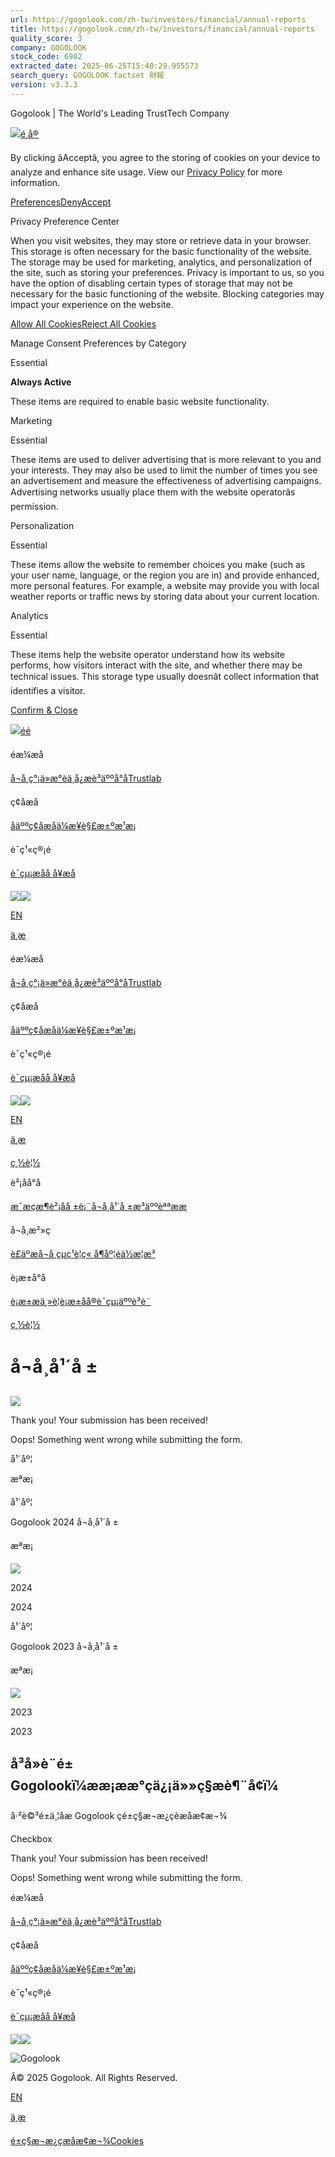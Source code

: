 ```yaml
---
url: https://gogolook.com/zh-tw/investors/financial/annual-reports
title: https://gogolook.com/zh-tw/investors/financial/annual-reports
quality_score: 3
company: GOGOLOOK
stock_code: 6902
extracted_date: 2025-06-25T15:40:29.955573
search_query: GOGOLOOK factset 財報
version: v3.3.3
---
```


Gogolook | The World's Leading TrustTech Company

[![](https://cdn.prod.website-files.com/6618ec3d884cbd97db0b5a8d/673c07e29625f11a6443b413_gogolook-dark-logo.svg)](/zh-tw)[é¸å®](#)

By clicking âAcceptâ, you agree to the storing of cookies on your device to analyze and enhance site usage. View our [Privacy Policy](/zh-tw/privacy-policy) for more information.

[Preferences](#)[Deny](#)[Accept](#)

Privacy Preference Center

When you visit websites, they may store or retrieve data in your browser. This storage is often necessary for the basic functionality of the website. The storage may be used for marketing, analytics, and personalization of the site, such as storing your preferences. Privacy is important to us, so you have the option of disabling certain types of storage that may not be necessary for the basic functioning of the website. Blocking categories may impact your experience on the website.

[Allow All Cookies](#)[Reject All Cookies](#)

Manage Consent Preferences by Category

Essential

**Always Active**

These items are required to enable basic website functionality.

Marketing

Essential

These items are used to deliver advertising that is more relevant to you and your interests. They may also be used to limit the number of times you see an advertisement and measure the effectiveness of advertising campaigns. Advertising networks usually place them with the website operatorâs permission.

Personalization

Essential

These items allow the website to remember choices you make (such as your user name, language, or the region you are in) and provide enhanced, more personal features. For example, a website may provide you with local weather reports or traffic news by storing data about your current location.

Analytics

Essential

These items help the website operator understand how its website performs, how visitors interact with the site, and whether there may be technical issues. This storage type usually doesnât collect information that identifies a visitor.

[Confirm & Close](#)

[![](https://cdn.prod.website-files.com/6618ec3d884cbd97db0b5a8d/672860d18c83e7e1c60fdb99_logo.svg)](/zh-tw)[éé](#)

éæ¼æå

[å¬å¸ç°¡ä»](/zh-tw/about)[æ°èä¸­å¿](/zh-tw/newsroom)[æè³äººå°å](/zh-tw/investors/overview)[Trustlab](#)

ç¢åæå

[åäººç¢åæå](/zh-tw/personal-solution)[ä¼æ¥­è§£æ±ºæ¹æ¡](/zh-tw/business-solution)

è¯ç¹«ç®¡é

[è¯çµ¡æå](/zh-tw/contact)[å å¥æå](/zh-tw/career)

[![](https://cdn.prod.website-files.com/6618ec3d884cbd97db0b5a8d/67286758fc95b629c7e4abec_social-media-icon-fb.svg)](https://www.facebook.com/GogolookHQ/)[![](https://cdn.prod.website-files.com/6618ec3d884cbd97db0b5a8d/67286758d258ac034bf9bef3_social-media-icon-linkedin.svg)](https://www.linkedin.com/company/gogolook/)

[EN](/investors/financial/annual-reports)

[ä¸­æ](/zh-tw/investors/financial/annual-reports)

éæ¼æå

[å¬å¸ç°¡ä»](/zh-tw/about)[æ°èä¸­å¿](/zh-tw/newsroom)[æè³äººå°å](/zh-tw/investors/overview)[Trustlab](#)

ç¢åæå

[åäººç¢åæå](/zh-tw/personal-solution)[ä¼æ¥­è§£æ±ºæ¹æ¡](/zh-tw/business-solution)

è¯ç¹«ç®¡é

[è¯çµ¡æå](/zh-tw/contact)[å å¥æå](/zh-tw/career)

[![](https://cdn.prod.website-files.com/6618ec3d884cbd97db0b5a8d/67286758fc95b629c7e4abec_social-media-icon-fb.svg)](https://www.facebook.com/GogolookHQ/)[![](https://cdn.prod.website-files.com/6618ec3d884cbd97db0b5a8d/67286758d258ac034bf9bef3_social-media-icon-linkedin.svg)](https://www.linkedin.com/company/gogolook/)

[EN](/investors/financial/annual-reports)

[ä¸­æ](/zh-tw/investors/financial/annual-reports)

[ç¸½è¦½](/zh-tw/investors/overview)

è²¡åå°å

[æ¯æçæ¶](/zh-tw/investors/financial/monthly-revenue)[è²¡åå ±è¡¨](/zh-tw/investors/financial/financial-reports)[å¬å¸å¹´å ±](/zh-tw/investors/financial/annual-reports)[æ³äººèªªææ](/zh-tw/investors/financial/conference)

å¬å¸æ²»ç

[è£äºæ](/zh-tw/investors/governance/board-of-directors)[å¬å¸çµç¹](/zh-tw/investors/governance/organization-chart)[è¦ç« å¶åº¦](/zh-tw/investors/governance/regulations)[éä½æ¦æ³](/zh-tw/investors/governance/implementation)

è¡æ±å°å

[è¡æ±æ](/zh-tw/investors/shareholders/meetings)[ä¸»è¦è¡æ±åå®](/zh-tw/investors/shareholders/major-shareholders)[è¯çµ¡äººè³è¨](/zh-tw/investors/shareholders/contacts)

[ç¸½è¦½](/zh-tw/investors/overview)

# å¬å¸å¹´å ±

![](https://cdn.prod.website-files.com/6618ec3d884cbd97db0b5a8d/6791d682444e72d1911fe5e3_dropdown-arrow.svg)

Thank you! Your submission has been received!

Oops! Something went wrong while submitting the form.

å¹´åº¦

æªæ¡

å¹´åº¦

Gogolook 2024 å¬å¸å¹´å ±

æªæ¡

[![](https://cdn.prod.website-files.com/6618ec3d884cbd97db0b5a8d/67454a873174905cc516ba9c_icon-pdf.svg)](https://cdn.prod.website-files.com/661dfb2b775d251b95374643/68218a5097f4878ff1591aae_Gogolook%202024%20%E5%85%AC%E5%8F%B8%E5%B9%B4%E5%A0%B1.pdf)

2024

2024

å¹´åº¦

Gogolook 2023 å¬å¸å¹´å ±

æªæ¡

[![](https://cdn.prod.website-files.com/6618ec3d884cbd97db0b5a8d/67454a873174905cc516ba9c_icon-pdf.svg)](https://cdn.prod.website-files.com/661dfb2b775d251b95374643/67c5687f7071fb1bd7a1bbcc_2023-Gogolook-%E5%B9%B4%E5%A0%B1CH-P.pdf)

2023

2023

## å³å»è¨é± Gogolookï¼ææ¡ææ°çä¿¡ä»»ç§æè¶¨å¢ï¼

å·²è©³é±ä¸¦åæ Gogolook çé±ç§æ¬æ¿ç­èæåæ¢æ¬¾

Checkbox

Thank you! Your submission has been received!

Oops! Something went wrong while submitting the form.

éæ¼æå

[å¬å¸ç°¡ä»](/zh-tw/about)[æ°èä¸­å¿](/zh-tw/newsroom)[æè³äººå°å](/zh-tw/investors/overview)[Trustlab](#)

ç¢åæå

[åäººç¢åæå](/zh-tw/personal-solution)[ä¼æ¥­è§£æ±ºæ¹æ¡](/zh-tw/business-solution)

è¯ç¹«ç®¡é

[è¯çµ¡æå](/zh-tw/contact)[å å¥æå](/zh-tw/career)

[![](https://cdn.prod.website-files.com/6618ec3d884cbd97db0b5a8d/67286758fc95b629c7e4abec_social-media-icon-fb.svg)](https://www.facebook.com/GogolookHQ/)[![](https://cdn.prod.website-files.com/6618ec3d884cbd97db0b5a8d/67286758d258ac034bf9bef3_social-media-icon-linkedin.svg)](https://www.linkedin.com/company/gogolook/)

![Gogolook](https://cdn.prod.website-files.com/6618ec3d884cbd97db0b5a8d/672860d1d258ac034bf4b41c_homepage-large-logo.svg)

Â© 2025 Gogolook. All Rights Reserved.

[EN](/investors/financial/annual-reports)

[ä¸­æ](/zh-tw/investors/financial/annual-reports)

[é±ç§æ¬æ¿ç­](/zh-tw/privacy-policy)[æåæ¢æ¬¾](/zh-tw/terms-of-use)[Cookies](#)